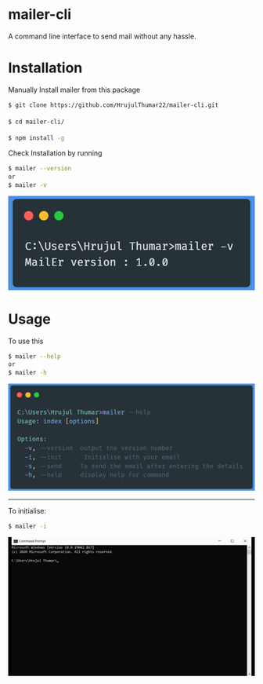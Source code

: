 # mailer-cli

A command line interface to send mail without any hassle.

# Installation

Manually Install mailer from this package

```bash
$ git clone https://github.com/HrujulThumar22/mailer-cli.git

$ cd mailer-cli/

$ npm install -g
```

Check Installation by running

```bash
$ mailer --version
or
$ mailer -v
```

![Version](/images/version.png)

# Usage

To use this

```bash
$ mailer --help
or
$ mailer -h
```

![Help](/images/help.png)

---

To initialise:

```bash
$ mailer -i
```

![Init](/images/init.gif)
